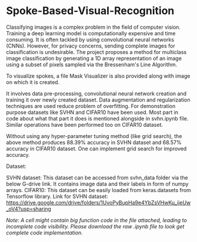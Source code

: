 # Spoke-Based-Visual-Recognition
Classifying images is a complex problem in the field of computer vision. Training a deep learning model is computationally expensive and time consuming. It is often tackled by using convolutional neural networks (CNNs). However, for privacy concerns, sending complete images for classification is undesirable. The project proposes a method for multiclass image classification by generating a 1D array representation of an image using a subset of pixels sampled via the Bressenham's Line Algorithm.

To visualize spokes, a file Mask Visualizer is also provided along with image on which it is created.


It involves data pre-processing, convolutional neural network creation and training it over newly created dataset. Data augmentation and regularization techniques are used reduce problem of overfitting. For demonstration purpose datasets like SVHN and CIFAR10 have been used. Most part in code about what that part it does is mentioned alongside in svhn.ipynb file. Similar operations have been performed too on CIFAR10 dataset.

Without using any hyper-parameter tuning method (like grid search), the above method produces 88.39% accuracy in SVHN dataset and 68.57% accuracy in CIFAR10 dataset. One can implement grid search for improved accuracy.

Dataset:

SVHN dataset: This dataset can be accessed from svhn_data folder via the below G-drive link. It contains image data and their labels in form of numpy arrays.
CIFAR10: This dataset can be easily loaded from keras.datasets from Tensorflow library.
Link for SVHN dataset: https://drive.google.com/drive/folders/1UvoPyBupHa9e4YbZsVHwKu_ijeUw_oV4?usp=sharing

*Note: A cell might contain big function code in the file attached, leading to incomplete code visibility. Please download the raw .ipynb file to look get complete code implementation.*
